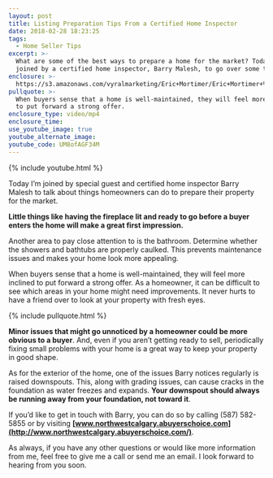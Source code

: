 ```yaml
---
layout: post
title: Listing Preparation Tips From a Certified Home Inspector
date: 2018-02-28 18:23:25
tags:
  - Home Seller Tips
excerpt: >-
  What are some of the best ways to prepare a home for the market? Today I’m
  joined by a certified home inspector, Barry Malesh, to go over some tips.
enclosure: >-
  https://s3.amazonaws.com/vyralmarketing/Eric+Mortimer/Eric+Mortimer+%26+Associates+Home+Inspection.mp4
pullquote: >-
  When buyers sense that a home is well-maintained, they will feel more inclined
  to put forward a strong offer.
enclosure_type: video/mp4
enclosure_time:
use_youtube_image: true
youtube_alternate_image:
youtube_code: UM8ofAGF34M
---
```


{% include youtube.html %}

Today I’m joined by special guest and certified home inspector Barry Malesh to talk about things homeowners can do to prepare their property for the market.

**Little things like having the fireplace lit and ready to go before a buyer enters the home will make a great first impression.&nbsp;**

Another area to pay close attention to is the bathroom. Determine whether the showers and bathtubs are properly caulked. This prevents maintenance issues and makes your home look more appealing.&nbsp;

When buyers sense that a home is well-maintained, they will feel more inclined to put forward a strong offer. As a homeowner, it can be difficult to see which areas in your home might need improvements. It never hurts to have a friend over to look at your property with fresh eyes.&nbsp;

{% include pullquote.html %}

**Minor issues that might go unnoticed by a homeowner could be more obvious to a buyer**. And, even if you aren’t getting ready to sell, periodically fixing small problems with your home is a great way to keep your property in good shape.&nbsp;

As for the exterior of the home, one of the issues Barry notices regularly is raised downspouts. This, along with grading issues, can cause cracks in the foundation as water freezes and expands. **Your downspout should always be running away from your foundation, not toward it**.

If you’d like to get in touch with Barry, you can do so by calling (587) 582-5855 or by visiting **[www.northwestcalgary.abuyerschoice.com](http://www.northwestcalgary.abuyerschoice.com/)**.&nbsp;

As always, if you have any other questions or would like more information from me, feel free to give me a call or send me an email. I look forward to hearing from you soon.